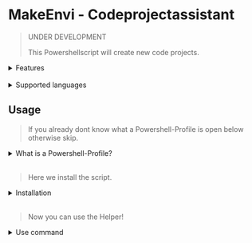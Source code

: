 # MakeEnvi - Codeprojectassistant #

> UNDER DEVELOPMENT
>
> This Powershellscript will create new code projects.

<details >
<summary>Features</summary>

> - create Base Filesystem with common folders
> - Python will create a venv for you and activate this automaticly
> - JavaScript will create a html, css, JavaScript for you
> - For all langs it create:
>   - README.md
>   - config.yml
>   - .gitignore

</details>

<br>

<details >
<summary>Supported languages</summary>
<br>

>| Language | Supported |
>|:----------:|:-----------:|
>| Python| ✔️ |
>| JavaScript| ✔️ |

</details>


## Usage ##

> If you already dont know what a Powershell-Profile is open below otherwise skip.

<details>
<summary>What is a Powershell-Profile?</summary>
<br>

>
> Microsoft provide a PowerShell-Script in your user directory that will always execute if you start a new PowerShell-Terminal.
>
> You can use this to create own shortcuts for example if you dont want type the same path again and again.
>
> Or you want provide some custom scripts that you can easy access via console.
>

</details>
<br>

> Here we install the script.
>

<details>
<summary>Installation</summary>
<br>

> **Make sure you have [Visual Code](https://code.visualstudio.com/Download) and [Python 3.8+](https://www.python.org/downloads/) installed!**
>
> Copy the content from the [script](https://raw.githubusercontent.com/sera619/MakeEnvi-Powershell/master/MakeEnvi.ps1)
>
> Open a PowerShell-Terminal and type:
>
>```powershell
>explorer $profile
>```
>
> A Editor Window will appear with your profile opened.
> 
> Paste the copied script code somewhere in the script.
>
> Save file and restart the terminal.
> 
> Make sure you edite the \<codedirectory\> variable in the script to your root code directory on **C:\\** !
>
>```powershell
>function MakeEnvi {
>    param (
>        $lang, $name
>    )
>    Write-Host ""
>    if ($lang -and $name){
>        # Set this to your Codedirectory
>        $codedir = "<codedirectory>" # <----- example Codes
>        #
>        if ($codedir -eq "<codedirectory>"){
>    ...
>```
>
> Should look like this:
>
>```powershell
>function MakeEnvi {
>    param (
>        $lang, $name
>    )
>    Write-Host ""
>    if ($lang -and $name){
>        # Set this to your Codedirectory
>        $codedir = "Codes" # <----- example Codes
>        #
>        if ($codedir -eq "<codedirectory>"){
>    ...
>```


</details>
<br>

> Now you can use the Helper!

<details>
<summary>Use command</summary>
<br>

> Open a Powershell-Terminal and type the command above
>
> The "codelanguage" and "projectname" represent your inputs
>
>```Powershell
>MakeEnvi codelanguage projectname
>```
>
> Your project should be Created
>

</details>
